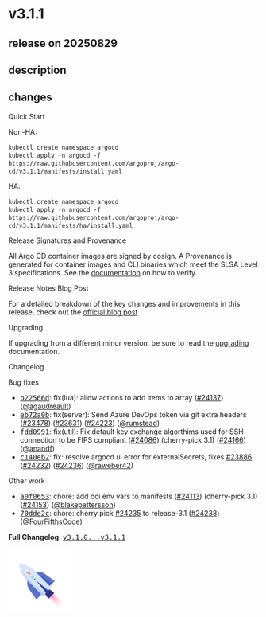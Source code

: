# v3.1.1

## release on 20250829
## description
## changes
Quick Start

Non-HA:

    kubectl create namespace argocd
    kubectl apply -n argocd -f https://raw.githubusercontent.com/argoproj/argo-cd/v3.1.1/manifests/install.yaml

HA:

    kubectl create namespace argocd
    kubectl apply -n argocd -f https://raw.githubusercontent.com/argoproj/argo-cd/v3.1.1/manifests/ha/install.yaml

Release Signatures and Provenance

All Argo CD container images are signed by cosign. A Provenance is generated for container images and CLI binaries which meet the SLSA Level 3 specifications. See the <a href="https://argo-cd.readthedocs.io/en/stable/operator-manual/signed-release-assets" rel="nofollow">documentation</a> on how to verify.

Release Notes Blog Post

For a detailed breakdown of the key changes and improvements in this release, check out the <a href="https://blog.argoproj.io/announcing-argo-cd-v3-1-f4389bc783c8" rel="nofollow">official blog post</a>

Upgrading

If upgrading from a different minor version, be sure to read the <a href="https://argo-cd.readthedocs.io/en/stable/operator-manual/upgrading/overview/" rel="nofollow">upgrading</a> documentation.

Changelog

Bug fixes

* <a class="commit-link" data-hovercard-type="commit" data-hovercard-url="https://github.com/argoproj/argo-cd/commit/b22566d0018239deb6f59f767e62f2c6d68151d4/hovercard" href="https://github.com/argoproj/argo-cd/commit/b22566d0018239deb6f59f767e62f2c6d68151d4"><tt>b22566d</tt></a>: fix(lua): allow actions to add items to array (<a class="issue-link js-issue-link" data-error-text="Failed to load title" data-id="3319928903" data-permission-text="Title is private" data-url="https://github.com/argoproj/argo-cd/issues/24137" data-hovercard-type="pull_request" data-hovercard-url="/argoproj/argo-cd/pull/24137/hovercard" href="https://github.com/argoproj/argo-cd/pull/24137">#24137</a>) (<a class="user-mention notranslate" data-hovercard-type="user" data-hovercard-url="/users/agaudreault/hovercard" data-octo-click="hovercard-link-click" data-octo-dimensions="link_type:self" href="https://github.com/agaudreault">@agaudreault</a>)
* <a class="commit-link" data-hovercard-type="commit" data-hovercard-url="https://github.com/argoproj/argo-cd/commit/eb72a0bd3b9748acdbb8faf5d5908c32d77a10ee/hovercard" href="https://github.com/argoproj/argo-cd/commit/eb72a0bd3b9748acdbb8faf5d5908c32d77a10ee"><tt>eb72a0b</tt></a>: fix(server): Send Azure DevOps token via git extra headers (<a class="issue-link js-issue-link" data-error-text="Failed to load title" data-id="3157329162" data-permission-text="Title is private" data-url="https://github.com/argoproj/argo-cd/issues/23478" data-hovercard-type="issue" data-hovercard-url="/argoproj/argo-cd/issues/23478/hovercard" href="https://github.com/argoproj/argo-cd/issues/23478">#23478</a>) (<a class="issue-link js-issue-link" data-error-text="Failed to load title" data-id="3194041538" data-permission-text="Title is private" data-url="https://github.com/argoproj/argo-cd/issues/23631" data-hovercard-type="pull_request" data-hovercard-url="/argoproj/argo-cd/pull/23631/hovercard" href="https://github.com/argoproj/argo-cd/pull/23631">#23631</a>) (<a class="issue-link js-issue-link" data-error-text="Failed to load title" data-id="3342754625" data-permission-text="Title is private" data-url="https://github.com/argoproj/argo-cd/issues/24223" data-hovercard-type="pull_request" data-hovercard-url="/argoproj/argo-cd/pull/24223/hovercard" href="https://github.com/argoproj/argo-cd/pull/24223">#24223</a>) (<a class="user-mention notranslate" data-hovercard-type="user" data-hovercard-url="/users/rumstead/hovercard" data-octo-click="hovercard-link-click" data-octo-dimensions="link_type:self" href="https://github.com/rumstead">@rumstead</a>)
* <a class="commit-link" data-hovercard-type="commit" data-hovercard-url="https://github.com/argoproj/argo-cd/commit/fdd099181c819535be11b523a59cceadc4051e0d/hovercard" href="https://github.com/argoproj/argo-cd/commit/fdd099181c819535be11b523a59cceadc4051e0d"><tt>fdd0991</tt></a>: fix(util): Fix default key exchange algorthims used for SSH connection to be FIPS compliant (<a class="issue-link js-issue-link" data-error-text="Failed to load title" data-id="3305686754" data-permission-text="Title is private" data-url="https://github.com/argoproj/argo-cd/issues/24086" data-hovercard-type="pull_request" data-hovercard-url="/argoproj/argo-cd/pull/24086/hovercard" href="https://github.com/argoproj/argo-cd/pull/24086">#24086</a>) (cherry-pick 3.1) (<a class="issue-link js-issue-link" data-error-text="Failed to load title" data-id="3324697210" data-permission-text="Title is private" data-url="https://github.com/argoproj/argo-cd/issues/24166" data-hovercard-type="pull_request" data-hovercard-url="/argoproj/argo-cd/pull/24166/hovercard" href="https://github.com/argoproj/argo-cd/pull/24166">#24166</a>) (<a class="user-mention notranslate" data-hovercard-type="user" data-hovercard-url="/users/anandf/hovercard" data-octo-click="hovercard-link-click" data-octo-dimensions="link_type:self" href="https://github.com/anandf">@anandf</a>)
* <a class="commit-link" data-hovercard-type="commit" data-hovercard-url="https://github.com/argoproj/argo-cd/commit/c140eb27f89ab563be0a89b61231486095f4dbc7/hovercard" href="https://github.com/argoproj/argo-cd/commit/c140eb27f89ab563be0a89b61231486095f4dbc7"><tt>c140eb2</tt></a>: fix: resolve argocd ui error for externalSecrets, fixes <a class="issue-link js-issue-link" data-error-text="Failed to load title" data-id="3253795678" data-permission-text="Title is private" data-url="https://github.com/argoproj/argo-cd/issues/23886" data-hovercard-type="issue" data-hovercard-url="/argoproj/argo-cd/issues/23886/hovercard" href="https://github.com/argoproj/argo-cd/issues/23886">#23886</a> (<a class="issue-link js-issue-link" data-error-text="Failed to load title" data-id="3345018003" data-permission-text="Title is private" data-url="https://github.com/argoproj/argo-cd/issues/24232" data-hovercard-type="pull_request" data-hovercard-url="/argoproj/argo-cd/pull/24232/hovercard" href="https://github.com/argoproj/argo-cd/pull/24232">#24232</a>) (<a class="issue-link js-issue-link" data-error-text="Failed to load title" data-id="3346223383" data-permission-text="Title is private" data-url="https://github.com/argoproj/argo-cd/issues/24236" data-hovercard-type="pull_request" data-hovercard-url="/argoproj/argo-cd/pull/24236/hovercard" href="https://github.com/argoproj/argo-cd/pull/24236">#24236</a>) (<a class="user-mention notranslate" data-hovercard-type="user" data-hovercard-url="/users/raweber42/hovercard" data-octo-click="hovercard-link-click" data-octo-dimensions="link_type:self" href="https://github.com/raweber42">@raweber42</a>)

Other work

* <a class="commit-link" data-hovercard-type="commit" data-hovercard-url="https://github.com/argoproj/argo-cd/commit/a0f065316ba9d54b9a98eee2282e57c3e970a82f/hovercard" href="https://github.com/argoproj/argo-cd/commit/a0f065316ba9d54b9a98eee2282e57c3e970a82f"><tt>a0f0653</tt></a>: chore: add oci env vars to manifests (<a class="issue-link js-issue-link" data-error-text="Failed to load title" data-id="3312893059" data-permission-text="Title is private" data-url="https://github.com/argoproj/argo-cd/issues/24113" data-hovercard-type="pull_request" data-hovercard-url="/argoproj/argo-cd/pull/24113/hovercard" href="https://github.com/argoproj/argo-cd/pull/24113">#24113</a>) (cherry-pick 3.1) (<a class="issue-link js-issue-link" data-error-text="Failed to load title" data-id="3321769494" data-permission-text="Title is private" data-url="https://github.com/argoproj/argo-cd/issues/24153" data-hovercard-type="pull_request" data-hovercard-url="/argoproj/argo-cd/pull/24153/hovercard" href="https://github.com/argoproj/argo-cd/pull/24153">#24153</a>) (<a class="user-mention notranslate" data-hovercard-type="user" data-hovercard-url="/users/blakepettersson/hovercard" data-octo-click="hovercard-link-click" data-octo-dimensions="link_type:self" href="https://github.com/blakepettersson">@blakepettersson</a>)
* <a class="commit-link" data-hovercard-type="commit" data-hovercard-url="https://github.com/argoproj/argo-cd/commit/70dde2c27b66fccfb250236c6267d8d577ff7177/hovercard" href="https://github.com/argoproj/argo-cd/commit/70dde2c27b66fccfb250236c6267d8d577ff7177"><tt>70dde2c</tt></a>: chore: cherry pick <a class="issue-link js-issue-link" data-error-text="Failed to load title" data-id="3345995620" data-permission-text="Title is private" data-url="https://github.com/argoproj/argo-cd/issues/24235" data-hovercard-type="pull_request" data-hovercard-url="/argoproj/argo-cd/pull/24235/hovercard" href="https://github.com/argoproj/argo-cd/pull/24235">#24235</a> to release-3.1 (<a class="issue-link js-issue-link" data-error-text="Failed to load title" data-id="3346497115" data-permission-text="Title is private" data-url="https://github.com/argoproj/argo-cd/issues/24238" data-hovercard-type="pull_request" data-hovercard-url="/argoproj/argo-cd/pull/24238/hovercard" href="https://github.com/argoproj/argo-cd/pull/24238">#24238</a>) (<a class="user-mention notranslate" data-hovercard-type="user" data-hovercard-url="/users/FourFifthsCode/hovercard" data-octo-click="hovercard-link-click" data-octo-dimensions="link_type:self" href="https://github.com/FourFifthsCode">@FourFifthsCode</a>)

<strong>Full Changelog</strong>: <a class="commit-link" href="https://github.com/argoproj/argo-cd/compare/v3.1.0...v3.1.1"><tt>v3.1.0...v3.1.1</tt></a>

<a href="https://argoproj.github.io/cd/" rel="nofollow"><img src="https://raw.githubusercontent.com/argoproj/argo-site/master/content/pages/cd/gitops-cd.png" width="25%" style="max-width: 100%;"></a>

